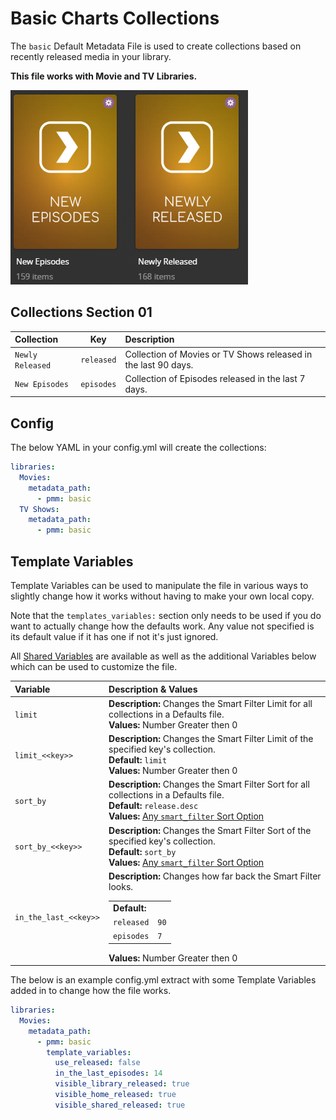 # Basic Charts Collections

The `basic` Default Metadata File is used to create collections based on recently released media in your library.

**This file works with Movie and TV Libraries.**

![](../images/basic.png)

## Collections Section 01

| Collection       |    Key     | Description                                                    |
|:-----------------|:----------:|:---------------------------------------------------------------|
| `Newly Released` | `released` | Collection of Movies or TV Shows released in the last 90 days. |
| `New Episodes`   | `episodes` | Collection of Episodes released in the last 7 days.            |

## Config

The below YAML in your config.yml will create the collections:

```yaml
libraries:
  Movies:
    metadata_path:
      - pmm: basic
  TV Shows:
    metadata_path:
      - pmm: basic
```

## Template Variables

Template Variables can be used to manipulate the file in various ways to slightly change how it works without having to make your own local copy.

Note that the `templates_variables:` section only needs to be used if you do want to actually change how the defaults work. Any value not specified is its default value if it has one if not it's just ignored.

All [Shared Variables](../variables) are available as well as the additional Variables below which can be used to customize the file.

| Variable              | Description & Values                                                                                                                                                                                                                            |
|:----------------------|:------------------------------------------------------------------------------------------------------------------------------------------------------------------------------------------------------------------------------------------------|
| `limit`               | **Description:** Changes the Smart Filter Limit for all collections in a Defaults file.<br>**Values:** Number Greater then 0                                                                                                                    |
| `limit_<<key>>`       | **Description:** Changes the Smart Filter Limit of the specified key's collection.<br>**Default:** `limit`<br>**Values:** Number Greater then 0                                                                                                 |
| `sort_by`             | **Description:** Changes the Smart Filter Sort for all collections in a Defaults file.<br>**Default:** `release.desc`<br>**Values:** [Any `smart_filter` Sort Option](../../metadata/builders/smart.md#sort-options)                            |
| `sort_by_<<key>>`     | **Description:** Changes the Smart Filter Sort of the specified key's collection.<br>**Default:** `sort_by`<br>**Values:** [Any `smart_filter` Sort Option](../../metadata/builders/smart.md#sort-options)                                      |
| `in_the_last_<<key>>` | **Description:** Changes how far back the Smart Filter looks.<table class="clearTable"><tr><td>**Default:**</td></tr><tr><td>`released`</td><td>`90`</td></tr><tr><td>`episodes`</td><td>`7`</td></tr></table>**Values:** Number Greater then 0 |

The below is an example config.yml extract with some Template Variables added in to change how the file works.

```yaml
libraries:
  Movies:
    metadata_path:
      - pmm: basic
        template_variables:
          use_released: false
          in_the_last_episodes: 14
          visible_library_released: true
          visible_home_released: true
          visible_shared_released: true
```
